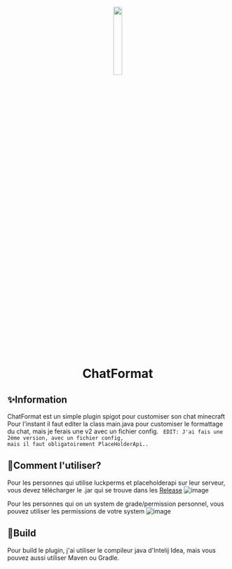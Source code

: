 <div align="center">
  <img src="https://upload.wikimedia.org/wikipedia/commons/thumb/0/04/ChatGPT_logo.svg/1200px-ChatGPT_logo.svg.png" style="width: 20%; border-radius: 50px;">
</div>
<h1 align="center">ChatFormat</h1>

## ✨Information

ChatFormat est un simple plugin spigot pour customiser son chat minecraft
Pour l'instant il faut editer la class main.java pour customiser le formattage du chat, mais je ferais une v2 avec un fichier config.
<code>
  EDIT: J'ai fais une 2ème version, avec un fichier config, mais il faut obligatoirement PlaceHolderApi..
</code>

## 🤯Comment l'utiliser?

Pour les personnes qui utilise luckperms et placeholderapi sur leur serveur, vous devez télécharger le .jar qui se trouve dans les [Release](https://github.com/nxyoo/ChatFormat/releases)
![image](https://user-images.githubusercontent.com/59174414/233040047-24a64c9d-fdaa-4384-aa57-e6b28b6f6870.png)

Pour les personnes qui on un system de grade/permission personnel, vous pouvez utiliser les permissions de votre system
![image](https://user-images.githubusercontent.com/59174414/233039972-ebdf7074-98e7-4a0a-9ea4-60c9b4593bd2.png)

## 🥏Build

Pour build le plugin, j'ai utiliser le compileur java d'Intelij Idea, mais vous pouvez aussi utiliser Maven ou Gradle.
